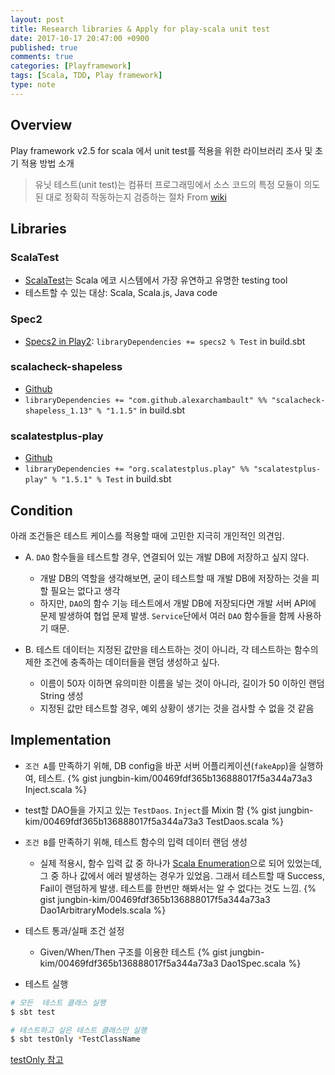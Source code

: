 ```yaml
---
layout: post
title: Research libraries & Apply for play-scala unit test 
date: 2017-10-17 20:47:00 +0900
published: true
comments: true
categories: [Playframework]
tags: [Scala, TDD, Play framework]
type: note
---
```


## Overview
Play framework v2.5 for scala 에서 unit test를 적용을 위한 라이브러리 조사 및 초기 적용 방법 소개

> 유닛 테스트(unit test)는 컴퓨터 프로그래밍에서 소스 코드의 특정 모듈이 의도된 대로 정확히 작동하는지 검증하는 절차
From [wiki](https://ko.wikipedia.org/wiki/%EC%9C%A0%EB%8B%9B_%ED%85%8C%EC%8A%A4%ED%8A%B8)

## Libraries

### ScalaTest
- [ScalaTest]((http://www.scalatest.org/))는 Scala 에코 시스템에서 가장 유연하고 유명한 testing tool
- 테스트할 수 있는 대상: Scala, Scala.js, Java code

### Spec2
- [Specs2 in Play2](https://www.playframework.com/documentation/2.6.x/ScalaTestingWithSpecs2#Testing-your-application-with-specs2): 
`libraryDependencies += specs2 % Test` in build.sbt

### scalacheck-shapeless
- [Github](https://github.com/alexarchambault/scalacheck-shapeless)
- `libraryDependencies += "com.github.alexarchambault" %% "scalacheck-shapeless_1.13" % "1.1.5"` in build.sbt

### scalatestplus-play
- [Github](https://github.com/playframework/scalatestplus-play)
- `libraryDependencies += "org.scalatestplus.play" %% "scalatestplus-play" % "1.5.1" % Test` in build.sbt

## Condition
아래 조건들은 테스트 케이스를 적용할 때에 고민한 지극히 개인적인 의견임. 
* A. `DAO` 함수들을 테스트할 경우, 연결되어 있는 개발 DB에 저장하고 싶지 않다.
    + 개발 DB의 역할을 생각해보면, 굳이 테스트할 때 개발 DB에 저장하는 것을 피할 필요는 없다고 생각
    + 하지만, `DAO`의 함수 기능 테스트에서 개발 DB에 저장되다면 개발 서버 API에 문제 발생하여 협업 문제 발생. 
    `Service`단에서 여러 `DAO` 함수들을 함께 사용하기 때문.
    
* B. 테스트 데이터는 지정된 값만을 테스트하는 것이 아니라, 각 테스트하는 함수의 제한 조건에 충족하는 데이터들을 랜덤 생성하고 싶다.
    + 이름이 50자 이하면 유의미한 이름을 넣는 것이 아니라, 길이가 50 이하인 랜덤 String 생성 
    + 지정된 값만 테스트할 경우, 예외 상황이 생기는 것을 검사할 수 없을 것 같음


## Implementation
- `조건 A`를 만족하기 위해, DB config을 바꾼 서버 어플리케이션(`fakeApp`)을 실행하여, 테스트.
{% gist jungbin-kim/00469fdf365b136888017f5a344a73a3 Inject.scala %}

- test할 DAO들을 가지고 있는 `TestDaos`. `Inject`를 Mixin 함
{% gist jungbin-kim/00469fdf365b136888017f5a344a73a3 TestDaos.scala %}
      
- `조건 B`를 만족하기 위해, 테스트 함수의 입력 데이터 랜덤 생성  
    + 실제 적용시, 함수 입력 값 중 하나가 [Scala Enumeration](https://www.scala-lang.org/api/current/scala/Enumeration.html)으로 되어 있었는데, 
    그 중 하나 값에서 에러 발생하는 경우가 있었음. 
    그래서 테스트할 때 Success, Fail이 랜덤하게 발생. 테스트를 한번만 해봐서는 알 수 없다는 것도 느낌.
{% gist jungbin-kim/00469fdf365b136888017f5a344a73a3 Dao1ArbitraryModels.scala %}

- 테스트 통과/실패 조건 설정 
    + Given/When/Then 구조를 이용한 테스트
{% gist jungbin-kim/00469fdf365b136888017f5a344a73a3 Dao1Spec.scala %}

- 테스트 실행

```sh
# 모든  테스트 클래스 실행
$ sbt test

# 테스트하고 싶은 테스트 클래스만 실행
$ sbt testOnly *TestClassName
```
[testOnly 참고](https://stackoverflow.com/questions/11159953/scalatest-in-sbt-is-there-a-way-to-run-a-single-test-without-tags)
